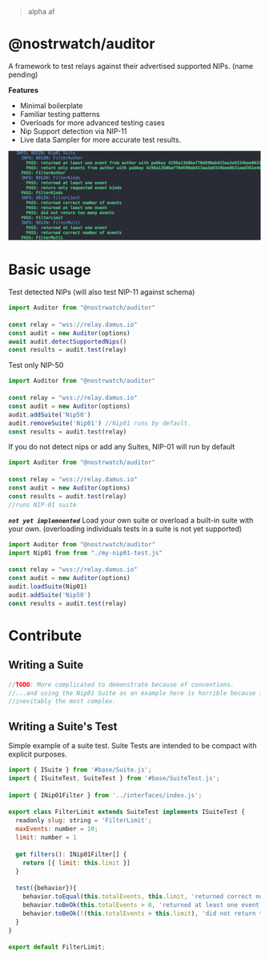 > alpha af

# @nostrwatch/auditor

A framework to test relays against their advertised supported NIPs. (name pending)

**Features**
- Minimal boilerplate
- Familiar testing patterns
- Overloads for more advanced testing cases
- Nip Support detection via NIP-11
- Live data Sampler for more accurate test results. 


![@nostrwatch/auditor console screenshot](.assets/output.png)

# Basic usage

Test detected NIPs (will also test NIP-11 against schema)

```js
import Auditor from "@nostrwatch/auditor"

const relay = "wss://relay.damus.io"
const audit = new Auditor(options)
await audit.detectSupportedNips()
const results = audit.test(relay)
```

Test only NIP-50
```js
import Auditor from "@nostrwatch/auditor"

const relay = "wss://relay.damus.io"
const audit = new Auditor(options)
audit.addSuite('Nip50') 
audit.removeSuite('Nip01') //Nip01 runs by default.
const results = audit.test(relay)
```

If you do not detect nips or add any Suites, NIP-01 will run by default
```js
import Auditor from "@nostrwatch/auditor"

const relay = "wss://relay.damus.io"
const audit = new Auditor(options)
const results = audit.test(relay)
//runs NIP-01 suite
```

_**`not yet implemnented`**_ Load your own suite or overload a built-in suite with your own. (overloading individuals tests in a suite is not yet supported)
```js
import Auditor from "@nostrwatch/auditor"
import Nip01 from from "./my-nip01-test.js"

const relay = "wss://relay.damus.io"
const audit = new Auditor(options)
audit.loadSuite(Nip01)
audit.addSuite('Nip50') 
const results = audit.test(relay)
```

# Contribute

## Writing a Suite 

```js
//TODO: More complicated to demonstrate because of conventions.
//...and using the Nip01 Suite as an example here is horrible because it's
//inevitably the most complex.
```

## Writing a Suite's Test 
Simple example of a suite test. Suite Tests are intended to be compact with explicit purposes. 
```js
import { ISuite } from '#base/Suite.js';
import { ISuiteTest, SuiteTest } from '#base/SuiteTest.js';

import { INip01Filter } from '../interfaces/index.js';

export class FilterLimit extends SuiteTest implements ISuiteTest {
  readonly slug: string = 'FilterLimit';
  maxEvents: number = 10;
  limit: number = 1

  get filters(): INip01Filter[] {
    return [{ limit: this.limit }]
  }

  test({behavior}){
    behavior.toEqual(this.totalEvents, this.limit, 'returned correct number of events');
    behavior.toBeOk(this.totalEvents > 0, 'returned at least one event');
    behavior.toBeOk(!(this.totalEvents > this.limit), 'did not return too many events');
  }
}

export default FilterLimit;
```
